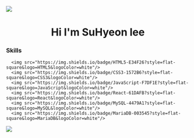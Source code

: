 
<img src="https://capsule-render.vercel.app/api?type=waving&color=blue&height=100&section=header" />


<h1>
   <center>Hi I'm SuHyeon lee</center>
</h1>

<h3>
    Skills
</h3>

      <img src="https://img.shields.io/badge/HTML5-E34F26?style=flat-square&logo=HTML5&logoColor=white"/>
      <img src="https://img.shields.io/badge/CSS3-1572B6?style=flat-square&logo=CSS3&logoColor=white"/>
      <img src="https://img.shields.io/badge/JavaScript-F7DF1E?style=flat-square&logo=JavaScript&logoColor=white"/>
      <img src="https://img.shields.io/badge/React-61DAFB?style=flat-square&logo=React&logoColor=white"/>
      <img src="https://img.shields.io/badge/MySQL-4479A1?style=flat-square&logo=MySQL&logoColor=white"/>
      <img src="https://img.shields.io/badge/MariaDB-003545?style=flat-square&logo=MariaDB&logoColor=white"/>



<img src="https://capsule-render.vercel.app/api?type=waving&color=blue&height=100&section=footer" />
